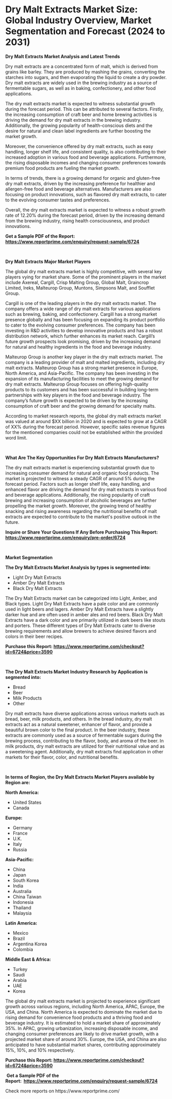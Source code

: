 <p><h1>Dry Malt Extracts Market Size: Global Industry Overview, Market Segmentation and Forecast (2024 to 2031)</h1></p><p><strong>Dry Malt Extracts Market Analysis and Latest Trends</strong></p>
<p><p>Dry malt extracts are a concentrated form of malt, which is derived from grains like barley. They are produced by mashing the grains, converting the starches into sugars, and then evaporating the liquid to create a dry powder. Dry malt extracts are widely used in the brewing industry as a source of fermentable sugars, as well as in baking, confectionery, and other food applications.</p><p>The dry malt extracts market is expected to witness substantial growth during the forecast period. This can be attributed to several factors. Firstly, the increasing consumption of craft beer and home brewing activities is driving the demand for dry malt extracts in the brewing industry. Additionally, the growing popularity of health-conscious diets and the desire for natural and clean label ingredients are further boosting the market growth.</p><p>Moreover, the convenience offered by dry malt extracts, such as easy handling, longer shelf life, and consistent quality, is also contributing to their increased adoption in various food and beverage applications. Furthermore, the rising disposable incomes and changing consumer preferences towards premium food products are fueling the market growth.</p><p>In terms of trends, there is a growing demand for organic and gluten-free dry malt extracts, driven by the increasing preference for healthier and allergen-free food and beverage alternatives. Manufacturers are also focusing on product innovations, such as flavored dry malt extracts, to cater to the evolving consumer tastes and preferences.</p><p>Overall, the dry malt extracts market is expected to witness a robust growth rate of 12.20% during the forecast period, driven by the increasing demand from the brewing industry, rising health consciousness, and product innovations.</p></p>
<p><strong>Get a Sample PDF of the Report:&nbsp; <a href="https://www.reportprime.com/enquiry/request-sample/6724">https://www.reportprime.com/enquiry/request-sample/6724</a></strong></p>
<p>&nbsp;</p>
<p><strong>Dry Malt Extracts Major Market Players</strong></p>
<p><p>The global dry malt extracts market is highly competitive, with several key players vying for market share. Some of the prominent players in the market include Axereal, Cargill, Crisp Malting Group, Global Malt, Graincrop Limited, Ireks, Malteurop Group, Muntons, Simpsons Malt, and Soufflet Group.</p><p>Cargill is one of the leading players in the dry malt extracts market. The company offers a wide range of dry malt extracts for various applications such as brewing, baking, and confectionery. Cargill has a strong market presence globally and has been focusing on expanding its product portfolio to cater to the evolving consumer preferences. The company has been investing in R&D activities to develop innovative products and has a robust distribution network, which further enhances its market reach. Cargill’s future growth prospects look promising, driven by the increasing demand for natural and healthy ingredients in the food and beverage industry.</p><p>Malteurop Group is another key player in the dry malt extracts market. The company is a leading provider of malt and malted ingredients, including dry malt extracts. Malteurop Group has a strong market presence in Europe, North America, and Asia-Pacific. The company has been investing in the expansion of its manufacturing facilities to meet the growing demand for dry malt extracts. Malteurop Group focuses on offering high-quality products to its customers and has been successful in building long-term partnerships with key players in the food and beverage industry. The company’s future growth is expected to be driven by the increasing consumption of craft beer and the growing demand for specialty malts.</p><p>According to market research reports, the global dry malt extracts market was valued at around $XX billion in 2020 and is expected to grow at a CAGR of XX% during the forecast period. However, specific sales revenue figures for the mentioned companies could not be established within the provided word limit.</p></p>
<p>&nbsp;</p>
<p><strong>What Are The Key Opportunities For Dry Malt Extracts Manufacturers?</strong></p>
<p><p>The dry malt extracts market is experiencing substantial growth due to increasing consumer demand for natural and organic food products. The market is projected to witness a steady CAGR of around 5% during the forecast period. Factors such as longer shelf life, easy handling, and enhanced flavor are driving the demand for dry malt extracts in various food and beverage applications. Additionally, the rising popularity of craft brewing and increasing consumption of alcoholic beverages are further propelling the market growth. Moreover, the growing trend of healthy snacking and rising awareness regarding the nutritional benefits of malt extracts are expected to contribute to the market's positive outlook in the future.</p></p>
<p><strong>Inquire or Share Your Questions If Any Before Purchasing This Report: <a href="https://www.reportprime.com/enquiry/pre-order/6724">https://www.reportprime.com/enquiry/pre-order/6724</a></strong></p>
<p>&nbsp;</p>
<p><strong>Market Segmentation</strong></p>
<p><strong>The Dry Malt Extracts Market Analysis by types is segmented into:</strong></p>
<p><ul><li>Light Dry Malt Extracts</li><li>Amber Dry Malt Extracts</li><li>Black Dry Malt Extracts</li></ul></p>
<p><p>The Dry Malt Extracts market can be categorized into Light, Amber, and Black types. Light Dry Malt Extracts have a pale color and are commonly used in light beers and lagers. Amber Dry Malt Extracts have a slightly darker hue and are often used in amber ales and red beers. Black Dry Malt Extracts have a dark color and are primarily utilized in dark beers like stouts and porters. These different types of Dry Malt Extracts cater to diverse brewing requirements and allow brewers to achieve desired flavors and colors in their beer recipes.</p></p>
<p><strong>Purchase this Report:&nbsp;<a href="https://www.reportprime.com/checkout?id=6724&price=3590">https://www.reportprime.com/checkout?id=6724&price=3590</a></strong></p>
<p>&nbsp;</p>
<p><strong>The Dry Malt Extracts Market Industry Research by Application is segmented into:</strong></p>
<p><ul><li>Bread</li><li>Beer</li><li>Milk Products</li><li>Other</li></ul></p>
<p><p>Dry malt extracts have diverse applications across various markets such as bread, beer, milk products, and others. In the bread industry, dry malt extracts act as a natural sweetener, enhancer of flavor, and provide a beautiful brown color to the final product. In the beer industry, these extracts are commonly used as a source of fermentable sugars during the brewing process, contributing to the flavor, body, and aroma of the beer. In milk products, dry malt extracts are utilized for their nutritional value and as a sweetening agent. Additionally, dry malt extracts find application in other markets for their flavor, color, and nutritional benefits.</p></p>
<p>&nbsp;</p>
<p><strong>In terms of Region, the Dry Malt Extracts Market Players available by Region are:</strong></p>
<p>
    <p> <strong> North America: </strong>
        <ul>
            <li>United States</li>
            <li>Canada</li>
        </ul>
        </p> 
    <p> <strong> Europe: </strong>
        <ul>
            <li>Germany</li>
            <li>France</li>
            <li>U.K.</li>
            <li>Italy</li>
            <li>Russia</li>
        </ul>
        </p> 
    <p> <strong> Asia-Pacific: </strong>
        <ul>
            <li>China</li>
            <li>Japan</li>
            <li>South Korea</li>
            <li>India</li>
            <li>Australia</li>
            <li>China Taiwan</li>
            <li>Indonesia</li>
            <li>Thailand</li>
            <li>Malaysia</li>
        </ul>
        </p> 
    <p> <strong> Latin America: </strong>
        <ul>
            <li>Mexico</li>
            <li>Brazil</li>
            <li>Argentina Korea</li>
            <li>Colombia</li>
        </ul>
        </p> 
    <p> <strong> Middle East & Africa: </strong>
        <ul>
            <li>Turkey</li>
            <li>Saudi</li>
            <li>Arabia</li>
            <li>UAE</li>
            <li>Korea</li>
        </ul>
    </p>
    </p>
<p><p>The global dry malt extracts market is projected to experience significant growth across various regions, including North America, APAC, Europe, the USA, and China. North America is expected to dominate the market due to rising demand for convenience food products and a thriving food and beverage industry. It is estimated to hold a market share of approximately 35%. In APAC, growing urbanization, increasing disposable income, and changing consumer preferences are likely to drive market growth, with a projected market share of around 30%. Europe, the USA, and China are also anticipated to have substantial market shares, contributing approximately 15%, 10%, and 10% respectively.</p></p>
<p><strong>Purchase this Report: <a href="https://www.reportprime.com/checkout?id=6724&price=3590">https://www.reportprime.com/checkout?id=6724&price=3590</a></strong></p>
<p>&nbsp;<strong>Get a Sample PDF of the Report:&nbsp;&nbsp;<a href="https://www.reportprime.com/enquiry/request-sample/6724">https://www.reportprime.com/enquiry/request-sample/6724</a></strong></p>
<p><strong></strong></p>
<p>Check more reports on https://www.reportprime.com/</p>